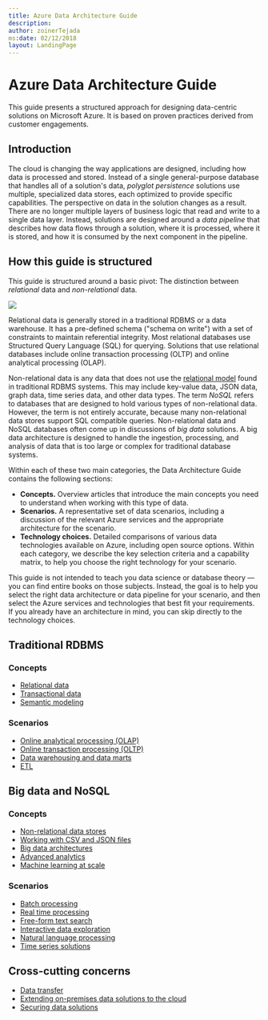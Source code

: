 ```yaml
---
title: Azure Data Architecture Guide
description: 
author: zoinerTejada
ms:date: 02/12/2018
layout: LandingPage
---
```


# Azure Data Architecture Guide

This guide presents a structured approach for designing data-centric solutions on Microsoft Azure. It is based on proven practices derived from customer engagements.

## Introduction

The cloud is changing the way applications are designed, including how data is processed and stored. Instead of a single general-purpose database that handles all of a solution's data, _polyglot persistence_ solutions use multiple, specialized data stores, each optimized to provide specific capabilities. The perspective on data in the solution changes as a result. There are no longer multiple layers of business logic that read and write to a single data layer. Instead, solutions are designed around a *data pipeline* that describes how data flows through a solution, where it is processed, where it is stored, and how it is consumed by the next component in the pipeline. 

## How this guide is structured

This guide is structured around a basic pivot: The distinction between *relational* data and *non-relational* data. 

![](./images/guide-steps.svg)

Relational data is generally stored in a traditional RDBMS or a data warehouse. It has a pre-defined schema ("schema on write") with a set of constraints to maintain referential integrity. Most relational databases use Structured Query Language (SQL) for querying. Solutions that use relational databases include online transaction processing (OLTP) and online analytical processing (OLAP).

Non-relational data is any data that does not use the [relational model](https://en.wikipedia.org/wiki/Relational_model) found in traditional RDBMS systems. This may include key-value data, JSON data, graph data, time series data, and other data types. The term *NoSQL* refers to databases that are designed to hold various types of non-relational data. However, the term is not entirely accurate, because many non-relational data stores support SQL compatible queries. Non-relational data and NoSQL databases often come up in discussions of *big data* solutions. A big data architecture is designed to handle the ingestion, processing, and analysis of data that is too large or complex for traditional database systems. 

Within each of these two main categories, the Data Architecture Guide contains the following sections:

- **Concepts.** Overview articles that introduce the main concepts you need to understand when working with this type of data.
- **Scenarios.** A representative set of data scenarios, including a discussion of the relevant Azure services and the appropriate architecture for the scenario.
- **Technology choices.** Detailed comparisons of various data technologies available on Azure, including open source options. Within each category, we describe the key selection criteria and a capability matrix, to help you choose the right technology for your scenario.

This guide is not intended to teach you data science or database theory &mdash; you can find entire books on those subjects. Instead, the goal is to help you select the right data architecture or data pipeline for your scenario, and then select the Azure services and technologies that best fit your requirements. If you already have an architecture in mind, you can skip directly to the technology choices.

## Traditional RDBMS

### Concepts

- [Relational data](./concepts/relational-data.md) 
- [Transactional data](./concepts/transactional-data.md) 
- [Semantic modeling](./concepts/semantic-modeling.md) 

### Scenarios

- [Online analytical processing (OLAP)](./scenarios/online-analytical-processing.md)
- [Online transaction processing (OLTP)](./scenarios/online-transaction-processing.md) 
- [Data warehousing and data marts](./scenarios/data-warehousing.md)
- [ETL](./scenarios/etl.md) 

## Big data and NoSQL

### Concepts

- [Non-relational data stores](./concepts/non-relational-data.md)
- [Working with CSV and JSON files](./concepts/csv-and-json.md)
- [Big data architectures](./big-data/index.md)
- [Advanced analytics](./concepts/advanced-analytics.md) 
- [Machine learning at scale](./concepts/machine-learning-at-scale.md)

### Scenarios

- [Batch processing](./big-data/batch-processing.md)
- [Real time processing](./big-data/real-time-processing.md)
- [Free-form text search](./scenarios/search.md)
- [Interactive data exploration](./scenarios/interactive-data-exploration.md)
- [Natural language processing](./scenarios/natural-language-processing.md)
- [Time series solutions](./scenarios/time-series.md)

## Cross-cutting concerns

- [Data transfer](./scenarios/data-transfer.md) 
- [Extending on-premises data solutions to the cloud](./scenarios/hybrid-on-premises-and-cloud.md) 
- [Securing data solutions](./scenarios/securing-data-solutions.md) 
